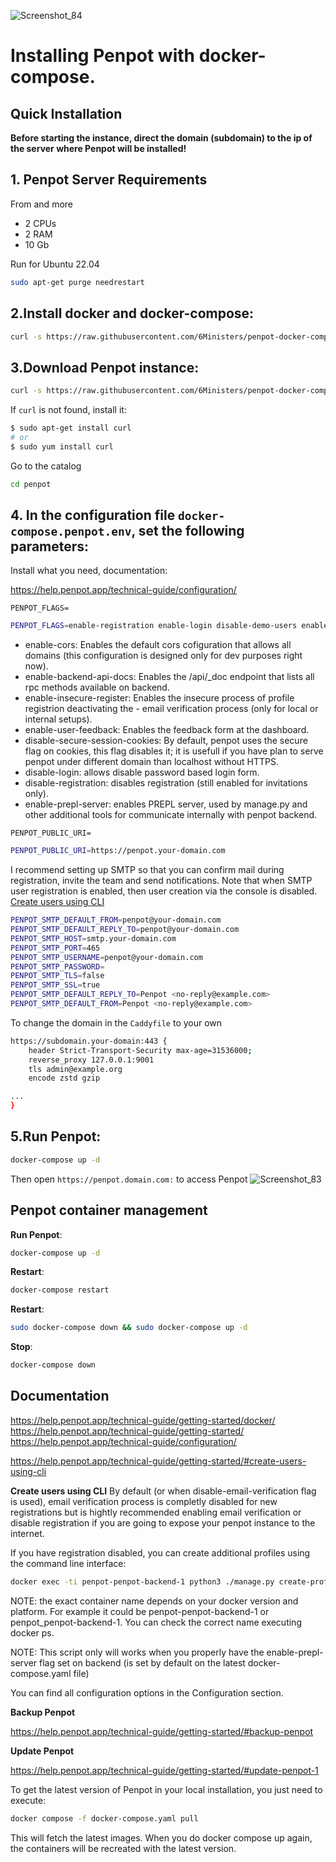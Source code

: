 ![Screenshot_84](https://github.com/6Ministers/penpot-docker-compose-for-prototypes-apps/assets/11208423/aea25938-c051-4bc8-b51c-34144f2af663)
# Installing Penpot with docker-compose.

## Quick Installation

**Before starting the instance, direct the domain (subdomain) to the ip of the server where Penpot will be installed!**

## 1. Penpot Server Requirements
From and more
- 2 CPUs
- 2 RAM 
- 10 Gb 

Run for Ubuntu 22.04

``` bash
sudo apt-get purge needrestart
```

## 2.Install docker and docker-compose:

``` bash
curl -s https://raw.githubusercontent.com/6Ministers/penpot-docker-compose-for-prototypes-apps/master/setup.sh | sudo bash -s
```

## 3.Download Penpot instance:


``` bash
curl -s https://raw.githubusercontent.com/6Ministers/penpot-docker-compose-for-prototypes-apps/master/download.sh | sudo bash -s penpot
```

If `curl` is not found, install it:

``` bash
$ sudo apt-get install curl
# or
$ sudo yum install curl
```

Go to the catalog

``` bash
cd penpot
```
## 4. In the configuration file `docker-compose.penpot.env`, set the following parameters:

Install what you need, documentation:

https://help.penpot.app/technical-guide/configuration/

`PENPOT_FLAGS=`

``` bash
PENPOT_FLAGS=enable-registration enable-login disable-demo-users enable-email-verification enable-smtp enable-log-emails enable-login-with-password enable-prepl-server
```

- enable-cors: Enables the default cors cofiguration that allows all domains (this configuration is designed only for dev purposes right now).
- enable-backend-api-docs: Enables the /api/_doc endpoint that lists all rpc methods available on backend.
- enable-insecure-register: Enables the insecure process of profile registrion deactivating the - email verification process (only for local or internal setups).
- enable-user-feedback: Enables the feedback form at the dashboard.
- disable-secure-session-cookies: By default, penpot uses the secure flag on cookies, this flag disables it; it is usefull if you have plan to serve penpot under different domain than localhost without HTTPS.
- disable-login: allows disable password based login form.
- disable-registration: disables registration (still enabled for invitations only).
- enable-prepl-server: enables PREPL server, used by manage.py and other additional tools for communicate internally with penpot backend.


`PENPOT_PUBLIC_URI=`

``` bash
PENPOT_PUBLIC_URI=https://penpot.your-domain.com
```
I recommend setting up SMTP so that you can confirm mail during registration, invite the team and send notifications. Note that when SMTP user registration is enabled, then user creation via the console is disabled. [Create users using CLI](https://help.penpot.app/technical-guide/getting-started/#create-users-using-cli)

 
``` bash
PENPOT_SMTP_DEFAULT_FROM=penpot@your-domain.com
PENPOT_SMTP_DEFAULT_REPLY_TO=penpot@your-domain.com
PENPOT_SMTP_HOST=smtp.your-domain.com
PENPOT_SMTP_PORT=465
PENPOT_SMTP_USERNAME=penpot@your-domain.com
PENPOT_SMTP_PASSWORD=
PENPOT_SMTP_TLS=false
PENPOT_SMTP_SSL=true
PENPOT_SMTP_DEFAULT_REPLY_TO=Penpot <no-reply@example.com>
PENPOT_SMTP_DEFAULT_FROM=Penpot <no-reply@example.com>
```


To change the domain in the `Caddyfile` to your own

``` bash
https://subdomain.your-domain:443 {
    header Strict-Transport-Security max-age=31536000;
    reverse_proxy 127.0.0.1:9001
    tls admin@example.org
	encode zstd gzip

...	
}
```

## 5.Run Penpot:

``` bash
docker-compose up -d
```

Then open `https://penpot.domain.com:` to access Penpot
![Screenshot_83](https://github.com/6Ministers/penpot-docker-compose-for-prototypes-apps/assets/11208423/97c172d9-a814-4f90-b27f-3f484a86f923)


## Penpot container management

**Run Penpot**:

``` bash
docker-compose up -d
```

**Restart**:

``` bash
docker-compose restart
```

**Restart**:

``` bash
sudo docker-compose down && sudo docker-compose up -d
```

**Stop**:

``` bash
docker-compose down
```

## Documentation
https://help.penpot.app/technical-guide/getting-started/docker/
https://help.penpot.app/technical-guide/getting-started/
https://help.penpot.app/technical-guide/configuration/


https://help.penpot.app/technical-guide/getting-started/#create-users-using-cli

**Create users using CLI**
By default (or when disable-email-verification flag is used), email verification process is completly disabled for new registrations but is hightly recommended enabling email verification or disable registration if you are going to expose your penpot instance to the internet.

If you have registration disabled, you can create additional profiles using the command line interface:
``` bash
docker exec -ti penpot-penpot-backend-1 python3 ./manage.py create-profile
```
NOTE: the exact container name depends on your docker version and platform. For example it could be penpot-penpot-backend-1 or penpot_penpot-backend-1. You can check the correct name executing docker ps.

NOTE: This script only will works when you properly have the enable-prepl-server flag set on backend (is set by default on the latest docker-compose.yaml file)

You can find all configuration options in the Configuration section.


**Backup Penpot**

https://help.penpot.app/technical-guide/getting-started/#backup-penpot



**Update Penpot**

https://help.penpot.app/technical-guide/getting-started/#update-penpot-1

To get the latest version of Penpot in your local installation, you just need to execute:
``` bash
docker compose -f docker-compose.yaml pull
```
This will fetch the latest images. When you do docker compose up again, the containers will be recreated with the latest version.
